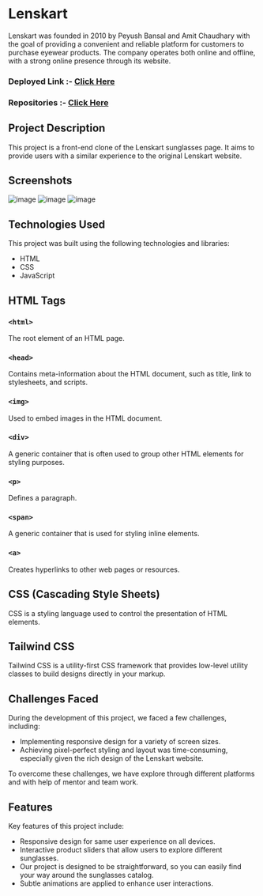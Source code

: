 # Lenskart
Lenskart was founded in 2010 by Peyush Bansal and Amit Chaudhary with the goal of providing a convenient and reliable platform for customers to purchase eyewear products. The company operates both online and offline, with a strong online presence through its website.

### Deployed Link :- [Click Here](https://ugamraj.github.io/team-lenskart/Home)

### Repositories :- [Click Here](https://parwindersinghbatra.github.io/Lenskart)

## Project Description

This project is a front-end clone of the Lenskart sunglasses page. It aims to provide users with a similar experience to the original Lenskart website.
## Screenshots
![image](https://github.com/parwindersinghbatra/Lenskart/assets/64405014/1980b9bb-cdaa-4e0b-bf6e-dbea6e03a060)
![image](https://github.com/parwindersinghbatra/Lenskart/assets/64405014/1728193c-cb98-42be-961a-e99e8819abda)
![image](https://github.com/parwindersinghbatra/Lenskart/assets/64405014/cdf1c660-ac32-4462-9b30-2dcdeb80e85c)

## Technologies Used

This project was built using the following technologies and libraries:

- HTML
- CSS
- JavaScript

## HTML Tags

### `<html>`
The root element of an HTML page.

### `<head>`
Contains meta-information about the HTML document, such as title, link to stylesheets, and scripts.

### `<img>`
Used to embed images in the HTML document.

### `<div>`
A generic container that is often used to group other HTML elements for styling purposes.

### `<p>`
Defines a paragraph.

### `<span>`
A generic container that is used for styling inline elements.

### `<a>`
Creates hyperlinks to other web pages or resources.

## CSS (Cascading Style Sheets)

CSS is a styling language used to control the presentation of HTML elements.

## Tailwind CSS

Tailwind CSS is a utility-first CSS framework that provides low-level utility classes to build designs directly in your markup.

## Challenges Faced

During the development of this project, we faced a few challenges, including:

- Implementing responsive design for a variety of screen sizes.
- Achieving pixel-perfect styling and layout was time-consuming, especially given the rich design of the Lenskart website.

To overcome these challenges, we have explore through different platforms and with help of mentor and team work.

## Features

Key features of this project include:

- Responsive design for same user experience on all devices.
- Interactive product sliders that allow users to explore   different sunglasses.
- Our project is designed to be straightforward, so you can easily find your way around the sunglasses catalog. 
- Subtle animations are applied to enhance user interactions.
